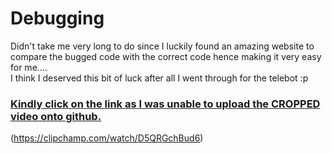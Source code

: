 # Debugging
Didn't take me very long to do since I luckily found an amazing website to compare the bugged code with the correct code hence making it very easy for me....  
I think I deserved this bit of luck after all I went through for the telebot :p 


### <u>Kindly click on the link as I was unable to upload the CROPPED video onto github.</u>
(https://clipchamp.com/watch/D5QRGchBud6)



